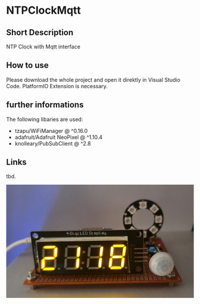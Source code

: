 # NTPClockMqtt
## Short Description 
NTP Clock with Mqtt interface

## How to use
Please download the whole project and open it direktly in Visual Studio Code. 
PlatformIO Extension is necessary.

## further informations
The following libaries are used: 

- tzapu/WiFiManager @ ^0.16.0
- adafruit/Adafruit NeoPixel @ ^1.10.4
- knolleary/PubSubClient @ ^2.8


## Links
tbd.

![](https://github.com/AndreasHuth/NTPClockMqtt/blob/master/20200721_212939_.jpg)
